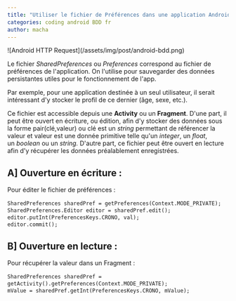 ```yaml
---
title: "Utiliser le fichier de Préférences dans une application Android"
categories: coding android BDD fr
author: macha
---
```


<div class="text-center lead" markdown="1">
  ![Android HTTP Request](/assets/img/post/android-bdd.png)
</div>


Le fichier _SharedPreferences_ ou _Preferences_ correspond au fichier de
préférences de l'application. On l'utilise pour sauvegarder des données
persistantes utiles pour le fonctionnement de l'app.

Par exemple, pour une application destinée à un seul utilisateur, il serait
intéressant d'y stocker le profil de ce dernier (âge, sexe, etc.).

Ce fichier est accessible depuis une **Activity** ou un **Fragment**. D'une part,
il peut être ouvert en écriture, ou édition, afin d'y stocker des données sous
la forme pair(clé,valeur) ou clé est un _string_ permettant de référencer la
valeur et valeur est une donnée primitive telle qu'un _integer_, un _float_,
un _boolean_ ou un _string._ D'autre part, ce fichier peut être ouvert en
lecture afin d'y récupérer les données préalablement enregistrées.

## A] Ouverture en écriture :

Pour éditer le fichier de préférences :

    SharedPreferences sharedPref = getPreferences(Context.MODE_PRIVATE);
    SharedPreferences.Editor editor = sharedPref.edit();
    editor.putInt(PreferencesKeys.CRONO, val);
    editor.commit();

## B] Ouverture en lecture :

Pour récupérer la valeur dans un Fragment :

    SharedPreferences sharedPref = getActivity().getPreferences(Context.MODE_PRIVATE);
    mValue = sharedPref.getInt(PreferencesKeys.CRONO, mValue);
